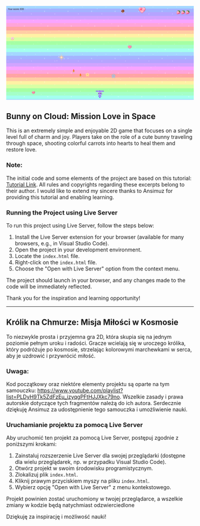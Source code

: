 ![Screen z gry](assets/images/screenshot_1.png)


## Bunny on Cloud: Mission Love in Space
This is an extremely simple and enjoyable 2D game that focuses on a single level full of charm and joy. Players take on the role of a cute bunny traveling through space, shooting colorful carrots into hearts to heal them and restore love.

### Note:

The initial code and some elements of the project are based on this tutorial: [Tutorial Link](https://www.youtube.com/playlist?list=PLDyH9Tk5ZdFzEu_izyqgPFtHJJXkc79no). All rules and copyrights regarding these excerpts belong to their author. I would like to extend my sincere thanks to Ansimuz for providing this tutorial and enabling learning.

### Running the Project using Live Server

To run this project using Live Server, follow the steps below:

1. Install the Live Server extension for your browser (available for many browsers, e.g., in Visual Studio Code).
2. Open the project in your development environment.
3. Locate the `index.html` file.
4. Right-click on the `index.html` file.
5. Choose the "Open with Live Server" option from the context menu.

The project should launch in your browser, and any changes made to the code will be immediately reflected.

Thank you for the inspiration and learning opportunity!



---


## Królik na Chmurze: Misja Miłości w Kosmosie
To niezwykle prosta i przyjemna gra 2D, która skupia się na jednym poziomie pełnym uroku i radości. Gracze wcielają się w uroczego królika, który podróżuje po kosmosie, strzelając kolorowymi marchewkami w serca, aby je uzdrowić i przywrócić miłość.

### Uwaga:

Kod początkowy oraz niektóre elementy projektu są oparte na tym samouczku: https://www.youtube.com/playlist?list=PLDyH9Tk5ZdFzEu_izyqgPFtHJJXkc79no. Wszelkie zasady i prawa autorskie dotyczące tych fragmentów należą do ich autora. Serdecznie dziękuję Ansimuz za udostępnienie tego samouczka i umożliwienie nauki.

### Uruchamianie projektu za pomocą Live Server

Aby uruchomić ten projekt za pomocą Live Server, postępuj zgodnie z poniższymi krokami:

1. Zainstaluj rozszerzenie Live Server dla swojej przeglądarki (dostępne dla wielu przeglądarek, np. w przypadku Visual Studio Code).
2. Otwórz projekt w swoim środowisku programistycznym.
3. Zlokalizuj plik `index.html`.
4. Kliknij prawym przyciskiem myszy na pliku `index.html`.
5. Wybierz opcję "Open with Live Server" z menu kontekstowego.

Projekt powinien zostać uruchomiony w twojej przeglądarce, a wszelkie zmiany w kodzie będą natychmiast odzwierciedlone

Dziękuję za inspirację i możliwość nauki!

